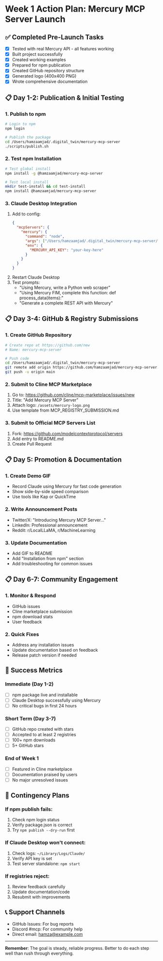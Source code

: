 # Week 1 Action Plan: Mercury MCP Server Launch

## ✅ Completed Pre-Launch Tasks
- [x] Tested with real Mercury API - all features working
- [x] Built project successfully
- [x] Created working examples
- [x] Prepared for npm publication
- [x] Created GitHub repository structure
- [x] Generated logo (400x400 PNG)
- [x] Wrote comprehensive documentation

## 📋 Day 1-2: Publication & Initial Testing

### 1. Publish to npm
```bash
# Login to npm
npm login

# Publish the package
cd /Users/hamzaamjad/.digital_twin/mercury-mcp-server
./scripts/publish.sh
```

### 2. Test npm Installation
```bash
# Test global install
npm install -g @hamzaamjad/mercury-mcp-server

# Test local install
mkdir test-install && cd test-install
npm install @hamzaamjad/mercury-mcp-server
```

### 3. Claude Desktop Integration
1. Add to config:
   ```json
   {
     "mcpServers": {
       "mercury": {
         "command": "node",
         "args": ["/Users/hamzaamjad/.digital_twin/mercury-mcp-server/dist/index.js"],
         "env": {
           "MERCURY_API_KEY": "your-key-here"
         }
       }
     }
   }
   ```
2. Restart Claude Desktop
3. Test prompts:
   - "Using Mercury, write a Python web scraper"
   - "Using Mercury FIM, complete this function: def process_data(items):"
   - "Generate a complete REST API with Mercury"

## 📋 Day 3-4: GitHub & Registry Submissions

### 1. Create GitHub Repository
```bash
# Create repo at https://github.com/new
# Name: mercury-mcp-server

# Push code
cd /Users/hamzaamjad/.digital_twin/mercury-mcp-server
git remote add origin https://github.com/hamzaamjad/mercury-mcp-server.git
git push -u origin main
```

### 2. Submit to Cline MCP Marketplace
1. Go to: https://github.com/cline/mcp-marketplace/issues/new
2. Title: "Add Mercury MCP Server"
3. Attach logo: `/assets/mercury-logo.png`
4. Use template from MCP_REGISTRY_SUBMISSION.md

### 3. Submit to Official MCP Servers List
1. Fork: https://github.com/modelcontextprotocol/servers
2. Add entry to README.md
3. Create Pull Request

## 📋 Day 5: Promotion & Documentation

### 1. Create Demo GIF
- Record Claude using Mercury for fast code generation
- Show side-by-side speed comparison
- Use tools like Kap or QuickTime

### 2. Write Announcement Posts
- Twitter/X: "Introducing Mercury MCP Server..."
- LinkedIn: Professional announcement
- Reddit: r/LocalLLaMA, r/MachineLearning

### 3. Update Documentation
- Add GIF to README
- Add "Installation from npm" section
- Add troubleshooting for common issues

## 📋 Day 6-7: Community Engagement

### 1. Monitor & Respond
- GitHub issues
- Cline marketplace submission
- npm download stats
- User feedback

### 2. Quick Fixes
- Address any installation issues
- Update documentation based on feedback
- Release patch version if needed

## 🎯 Success Metrics

### Immediate (Day 1-2)
- [ ] npm package live and installable
- [ ] Claude Desktop successfully using Mercury
- [ ] No critical bugs in first 24 hours

### Short Term (Day 3-7)  
- [ ] GitHub repo created with stars
- [ ] Accepted to at least 2 registries
- [ ] 100+ npm downloads
- [ ] 5+ GitHub stars

### End of Week 1
- [ ] Featured in Cline marketplace
- [ ] Documentation praised by users
- [ ] No major unresolved issues

## 🚨 Contingency Plans

### If npm publish fails:
1. Check npm login status
2. Verify package.json is correct
3. Try `npm publish --dry-run` first

### If Claude Desktop won't connect:
1. Check logs: `~/Library/Logs/Claude/`
2. Verify API key is set
3. Test server standalone: `npm start`

### If registries reject:
1. Review feedback carefully
2. Update documentation/code
3. Resubmit with improvements

## 📞 Support Channels

- GitHub Issues: For bug reports
- Discord #mcp: For community help
- Direct email: hamza@example.com

---

**Remember**: The goal is steady, reliable progress. Better to do each step well than rush through everything.